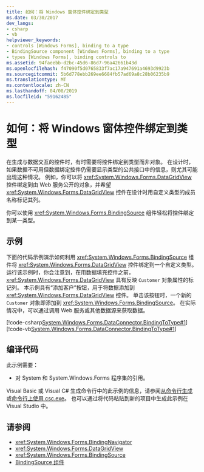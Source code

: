 ```yaml
---
title: 如何：将 Windows 窗体控件绑定到类型
ms.date: 03/30/2017
dev_langs:
- csharp
- vb
helpviewer_keywords:
- controls [Windows Forms], binding to a type
- BindingSource component [Windows Forms], binding to a type
- types [Windows Forms], binding controls to
ms.assetid: 94faeebb-d2bc-45d6-86d7-96a42661b43d
ms.openlocfilehash: f47090f5d0765833f7ac17a947691a4693d9923b
ms.sourcegitcommit: 5b6d778ebb269ee6684fb57ad69a8c28b06235b9
ms.translationtype: MT
ms.contentlocale: zh-CN
ms.lasthandoff: 04/08/2019
ms.locfileid: "59162485"
---
```

# <a name="how-to-bind-a-windows-forms-control-to-a-type"></a>如何：将 Windows 窗体控件绑定到类型
在生成与数据交互的控件时，有时需要将控件绑定到类型而非对象。 在设计时，如果数据不可用但数据绑定控件仍需要显示类型的公共接口中的信息，则尤其可能出现这种情况。 例如，你可以将 <xref:System.Windows.Forms.DataGridView> 控件绑定到由 Web 服务公开的对象，并希望 <xref:System.Windows.Forms.DataGridView> 控件在设计时用自定义类型的成员名称标记其列。  
  
 你可以使用 <xref:System.Windows.Forms.BindingSource> 组件轻松将控件绑定到某一类型。  
  
## <a name="example"></a>示例  
 下面的代码示例演示如何利用 <xref:System.Windows.Forms.BindingSource> 组件将 <xref:System.Windows.Forms.DataGridView> 控件绑定到一个自定义类型。 运行该示例时，你会注意到，在用数据填充控件之前，<xref:System.Windows.Forms.DataGridView> 具有反映 `Customer` 对象属性的标记列。 本示例具有“添加客户”按钮，用于将数据添加到 <xref:System.Windows.Forms.DataGridView> 控件。 单击该按钮时，一个新的 `Customer` 对象即添加到 <xref:System.Windows.Forms.BindingSource>。 在实际情况中，可以通过调用 Web 服务或其他数据源来获取数据。  
  
 [!code-csharp[System.Windows.Forms.DataConnector.BindingToType#1](~/samples/snippets/csharp/VS_Snippets_Winforms/System.Windows.Forms.DataConnector.BindingToType/CS/form1.cs#1)]
 [!code-vb[System.Windows.Forms.DataConnector.BindingToType#1](~/samples/snippets/visualbasic/VS_Snippets_Winforms/System.Windows.Forms.DataConnector.BindingToType/VB/form1.vb#1)]  
  
## <a name="compiling-the-code"></a>编译代码  
 此示例需要：  
  
-   对 System 和 System.Windows.Forms 程序集的引用。  
  
 Visual Basic 或 Visual C# 生成命令行中的此示例的信息，请参阅[从命令行生成](../../../visual-basic/reference/command-line-compiler/building-from-the-command-line.md)或[命令行上使用 csc.exe](../../../csharp/language-reference/compiler-options/command-line-building-with-csc-exe.md)。 也可以通过将代码粘贴到新的项目中生成此示例在 Visual Studio 中。  
  
## <a name="see-also"></a>请参阅

- <xref:System.Windows.Forms.BindingNavigator>
- <xref:System.Windows.Forms.DataGridView>
- <xref:System.Windows.Forms.BindingSource>
- [BindingSource 组件](bindingsource-component.md)
